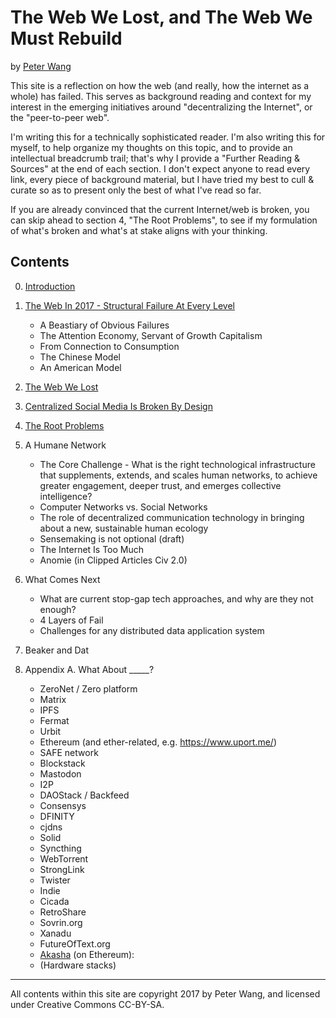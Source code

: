 # The Web We Lost, and The Web We Must Rebuild

by [Peter Wang](https://twitter.com/pwang)

This site is a reflection on how the web (and really, how the internet as a whole) has failed.  This serves as background reading and context for my interest in the emerging initiatives around "decentralizing the Internet", or the "peer-to-peer web".

I'm writing this for a technically sophisticated reader.  I'm also writing this for myself, to help organize my thoughts on this topic, and to provide an intellectual breadcrumb trail; that's why I provide a "Further Reading & Sources" at the end of each section.  I don't expect anyone to read every link, every piece of background material, but I have tried my best to cull & curate so as to present only the best of what I've read so far.

If you are already convinced that the current Internet/web is broken, you can skip ahead to section 4, "The Root Problems", to see if my formulation of what's broken and what's at stake aligns with your thinking.

## Contents

 0. [Introduction](0%20Introduction.md)
 
 1. [The Web In 2017 - Structural Failure At Every Level](1%20Web%202017.md)
     * A Beastiary of Obvious Failures
     * The Attention Economy, Servant of Growth Capitalism
     * From Connection to Consumption
     * The Chinese Model
     * An American Model

 2. [The Web We Lost](2%20The%20Web%20We%20Lost.md)

 3. [Centralized Social Media Is Broken By Design](3%20Centralized%20Social%20Media%20Is%20Broken%20By%20Design.md)

 4. [The Root Problems](4%20The%20Root%20Problems.md)

 5. A Humane Network
    * The Core Challenge - What is the right technological infrastructure that supplements, extends, and scales human networks, to achieve greater engagement, deeper trust, and emerges collective intelligence?
    * Computer Networks vs. Social Networks
    * The role of decentralized communication technology in bringing about a new, sustainable human ecology
    * Sensemaking is not optional (draft)
    * The Internet Is Too Much
    * Anomie (in Clipped Articles Civ 2.0)

 6. What Comes Next
    * What are current stop-gap tech approaches, and why are they not enough?
    * 4 Layers of Fail
    * Challenges for any distributed data application system

 7. Beaker and Dat

 8. Appendix A. What About _____?
    * ZeroNet / Zero platform
    * Matrix
    * IPFS
    * Fermat
    * Urbit
    * Ethereum (and ether-related, e.g. https://www.uport.me/)
    * SAFE network
    * Blockstack
    * Mastodon
    * I2P
    * DAOStack / Backfeed
    * Consensys
    * DFINITY
    * cjdns
    * Solid
    * Syncthing
    * WebTorrent
    * StrongLink
    * Twister
    * Indie
    * Cicada
    * RetroShare
    * Sovrin.org
    * Xanadu
    * FutureOfText.org
    * [Akasha](https://blog.akasha.world/2018/02/10/akasha-beta-emergence/) (on Ethereum): 
    * (Hardware stacks)


----

All contents within this site are copyright 2017 by Peter Wang, and licensed under Creative Commons CC-BY-SA.

